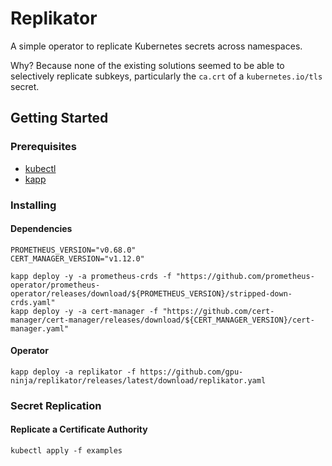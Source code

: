 # Replikator

A simple operator to replicate Kubernetes secrets across namespaces.

Why? Because none of the existing solutions seemed to be able to selectively replicate subkeys, particularly the `ca.crt` of a `kubernetes.io/tls` secret.

## Getting Started

### Prerequisites

* [kubectl](https://kubernetes.io/docs/tasks/tools/install-kubectl/)
* [kapp](https://carvel.dev/kapp/)

### Installing

#### Dependencies

```shell
PROMETHEUS_VERSION="v0.68.0"
CERT_MANAGER_VERSION="v1.12.0"

kapp deploy -y -a prometheus-crds -f "https://github.com/prometheus-operator/prometheus-operator/releases/download/${PROMETHEUS_VERSION}/stripped-down-crds.yaml"
kapp deploy -y -a cert-manager -f "https://github.com/cert-manager/cert-manager/releases/download/${CERT_MANAGER_VERSION}/cert-manager.yaml"
```

#### Operator

```shell
kapp deploy -a replikator -f https://github.com/gpu-ninja/replikator/releases/latest/download/replikator.yaml
```

### Secret Replication

#### Replicate a Certificate Authority

```shell
kubectl apply -f examples
```